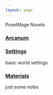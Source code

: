 ```yaml
---
layout: page
---
```


PosetMage Novels

### [Arcanum](./Arcanum)

### [Settings](./SettingBook)
basic world settings

### [Materials](./Materials)
just some notes